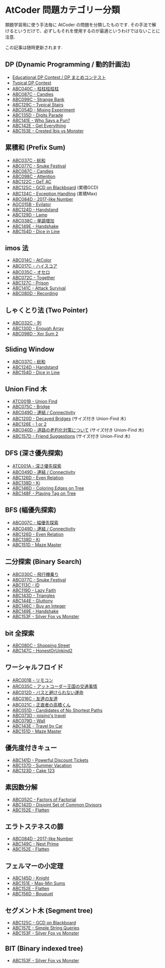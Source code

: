 # AtCoder 問題カテゴリー分類

類題学習用に使う手法毎に AtCoder の問題を分類したものです. その手法で解けるというだけで、必ずしもそれを使用するのが最適というわけではないことに注意.

この記事は随時更新されます.

## DP (Dynamic Programming / 動的計画法)

* [Educational DP Contest / DP まとめコンテスト](https://atcoder.jp/contests/dp)
* [Typical DP Contest](https://atcoder.jp/contests/tdpc/)
* [ABC040C - 柱柱柱柱柱](https://atcoder.jp/contests/abc040/tasks/abc040_c)
* [ABC087C - Candies](https://atcoder.jp/contests/abc087/tasks/arc090_a)
* [ABC099C - Strange Bank](https://atcoder.jp/contests/abc099/tasks/abc099_c)
* [ABC129C - Typical Stairs](https://atcoder.jp/contests/abc129/tasks/abc129_c)
* [ABC054D - Mixing Experiment](https://atcoder.jp/contests/abc054/tasks/abc054_d)
* [ABC135D - Digits Parade](https://atcoder.jp/contests/abc135/tasks/abc135_d)
* [ABC141E - Who Says a Pun?](https://atcoder.jp/contests/abc141/tasks/abc141_e)
* [ABC142E - Get Everything](https://atcoder.jp/contests/abc142/tasks/abc142_e)
* [ABC153E - Crested Ibis vs Monster](https://atcoder.jp/contests/abc153/tasks/abc153_e)

<!--
* [ABC011C - 123引き算](https://atcoder.jp/contests/abc011/tasks/abc011_3)
* [ABC122D - We Like AGC](https://atcoder.jp/contests/abc122/tasks/abc122_d)
* [ABC118D - Match Matching](https://atcoder.jp/contests/abc118/tasks/abc118_d)
* [ABC044C - 高橋君とカード / Tak and Cards](https://atcoder.jp/contests/abc044/tasks/arc060_a)
-->

## 累積和 (Prefix Sum)

* [ABC037C - 総和](https://atcoder.jp/contests/abc037/tasks/abc037_c)
* [ABC077C - Snuke Festival](https://atcoder.jp/contests/abc077/tasks/arc084_a)
* [ABC087C - Candies](https://atcoder.jp/contests/abc087/tasks/arc090_a)
* [ABC098C - Attention](https://atcoder.jp/contests/abc098/tasks/arc098_a)
* [ABC122C - GeT AC](https://atcoder.jp/contests/abc122/tasks/abc122_c)
* [ABC125C - GCD on Blackboard](https://atcoder.jp/contests/abc125/tasks/abc125_c) (累積GCD)
* [ABC134C - Exception Handling](https://atcoder.jp/contests/abc134/tasks/abc134_c) (累積Max)
* [ABC084D - 2017-like Number](https://atcoder.jp/contests/abc084/tasks/abc084_d)
* [AGC015B - Evilator](https://atcoder.jp/contests/agc015/tasks/agc015_b)
* [ABC124D - Handstand](https://atcoder.jp/contests/abc124/tasks/abc124_d)
* [ABC129D - Lamp](https://atcoder.jp/contests/abc129/tasks/abc129_d)
* [ABC038C - 単調増加](https://atcoder.jp/contests/abc038/tasks/abc038_c)
* [ABC149E - Handshake](https://atcoder.jp/contests/abc149/tasks/abc149_e)
* [ABC154D - Dice in Line](https://atcoder.jp/contests/abc154/tasks/abc154_d)

<!--
* [ABC089D - Practical Skill Test](https://atcoder.jp/contests/abc089/tasks/abc089_d)
* [ABC018C - 菱型カウント](https://atcoder.jp/contests/abc018/tasks/abc018_3)
-->

## imos 法

* [ABC014C - AtColor](https://atcoder.jp/contests/abc014/tasks/abc014_3)
* [ABC017C - ハイスコア](https://atcoder.jp/contests/abc017/tasks/abc017_3)
* [ABC035C - オセロ](https://atcoder.jp/contests/abc035/tasks/abc035_c)
* [ABC072C - Together](https://atcoder.jp/contests/abc072/tasks/arc082_a)
* [ABC127C - Prison](https://atcoder.jp/contests/abc127/tasks/abc127_c)
* [ABC141C - Attack Survival](https://atcoder.jp/contests/abc141/tasks/abc141_c)
* [ABC080D - Recording](https://atcoder.jp/contests/abc080/tasks/abc080_d)

## しゃくとり法 (Two Pointer)

* [ABC032C - 列](https://atcoder.jp/contests/abc032/tasks/abc032_c)
* [ABC130D - Enough Array](https://atcoder.jp/contests/abc130/tasks/abc130_d)
* [ABC098D - Xor Sum 2](https://atcoder.jp/contests/abc098/tasks/arc098_b)

<!--
* [ABC033C - 数式の書き換え](https://atcoder.jp/contests/abc033/tasks/abc033_c)
* [ARC022B - 細長いお菓子](https://atcoder.jp/contests/arc022/tasks/arc022_2)
* [ABC017D - サプリメント](https://atcoder.jp/contests/abc017/tasks/abc017_4)
-->

## Sliding Window

* [ABC037C - 総和](https://atcoder.jp/contests/abc037/tasks/abc037_c)
* [ABC124D - Handstand](https://atcoder.jp/contests/abc124/tasks/abc124_d)
* [ABC154D - Dice in Line](https://atcoder.jp/contests/abc154/tasks/abc154_d)

<!--
038C? 解説PDFより
-->

## Union Find 木

* [ATC001B - Union Find](https://atcoder.jp/contests/atc001/tasks/unionfind_a)
* [ABC075C - Bridge](https://atcoder.jp/contests/abc075/tasks/abc075_c)
* [ABC049D - 連結 / Connectivity](https://atcoder.jp/contests/abc049/tasks/arc065_b)
* [ABC120D - Decayed Bridges](https://atcoder.jp/contests/abc120/tasks/abc120_d) (サイズ付き Union-Find 木)
* [ABC126E - 1 or 2](https://atcoder.jp/contests/abc126/tasks/abc126_e)
* [ABC040D - 道路の老朽化対策について](https://atcoder.jp/contests/abc040/tasks/abc040_d) (サイズ付き Union-Find 木)
* [ABC157D - Friend Suggestions](https://atcoder.jp/contests/abc157/tasks/abc157_d) (サイズ付き Union-Find 木)

<!--
* [ABC087D - People on a Line](https://atcoder.jp/contests/abc087/tasks/arc090_b) (重み付き Union-Find 木)
-->

## DFS (深さ優先探索)

* [ATC001A - 深さ優先探索](https://atcoder.jp/contests/atc001/tasks/dfs_a)
* [ABC049D - 連結 / Connectivity](https://atcoder.jp/contests/abc049/tasks/arc065_b)
* [ABC126D - Even Relation](https://atcoder.jp/contests/abc126/tasks/abc126_d)
* [ABC138D - Ki](https://atcoder.jp/contests/abc138/tasks/abc138_d)
* [ABC146D - Coloring Edges on Tree](https://atcoder.jp/contests/abc146/tasks/abc146_d)
* [ABC148F - Playing Tag on Tree](https://atcoder.jp/contests/abc148/tasks/abc148_f)

<!--
* [ABC015C - 高橋くんのバグ探し](https://atcoder.jp/contests/abc015/tasks/abc015_3)
* [ABC020C - 壁抜け](https://atcoder.jp/contests/abc020/tasks/abc020_c)
-->

## BFS (幅優先探索)

* [ABC007C - 幅優先探索](https://atcoder.jp/contests/abc007/tasks/abc007_3)
* [ABC049D - 連結 / Connectivity](https://atcoder.jp/contests/abc049/tasks/arc065_b)
* [ABC126D - Even Relation](https://atcoder.jp/contests/abc126/tasks/abc126_d)
* [ABC138D - Ki](https://atcoder.jp/contests/abc138/tasks/abc138_d)
* [ABC151D - Maze Master](https://atcoder.jp/contests/abc151/tasks/abc151_d)

## 二分探索 (Binary Search)

* [ABC030C - 飛行機乗り](https://atcoder.jp/contests/abc030/tasks/abc030_c)
* [ABC077C - Snuke Festival](https://atcoder.jp/contests/abc077/tasks/arc084_a)
* [ABC113C - ID](https://atcoder.jp/contests/abc113/tasks/abc113_c)
* [ABC119D - Lazy Faith](https://atcoder.jp/contests/abc119/tasks/abc119_d)
* [ABC143D - Triangles](https://atcoder.jp/contests/abc143/tasks/abc143_d)
* [ABC144E - Gluttony](https://atcoder.jp/contests/abc144/tasks/abc144_e)
* [ABC146C - Buy an Integer](https://atcoder.jp/contests/abc146/tasks/abc146_c)
* [ABC149E - Handshake](https://atcoder.jp/contests/abc149/tasks/abc149_e)
* [ABC153F - Silver Fox vs Monster](https://atcoder.jp/contests/abc153/tasks/abc153_f)

<!--
* [ABC063D - Widespread](https://atcoder.jp/contests/abc063/tasks/arc075_b)
-->

## bit 全探索

* [ABC080C - Shopping Street](https://atcoder.jp/contests/abc080/tasks/abc080_c)
* [ABC147C - HonestOrUnkind2](https://atcoder.jp/contests/abc147/tasks/abc147_c)

## ワーシャルフロイド

* [ARC001B - リモコン](https://atcoder.jp/contests/arc001/tasks/arc001_2)
* [ARC035C - アットコーダー王国の交通事情](https://atcoder.jp/contests/arc035/tasks/arc035_c)
* [ABC012D - バスと避けられない運命](https://atcoder.jp/contests/abc012/tasks/abc012_4)
* [ABC016C - 友達の友達](https://atcoder.jp/contests/abc016/tasks/abc016_3)
* [ABC021C - 正直者の高橋くん](https://atcoder.jp/contests/abc021/tasks/abc021_c)
* [ABC051D - Candidates of No Shortest Paths](https://atcoder.jp/contests/abc051/tasks/abc051_d)
* [ABC073D - joisino's travel](https://atcoder.jp/contests/abc073/tasks/abc073_d)
* [ABC079D - Wall](https://atcoder.jp/contests/abc079/tasks/abc079_d)
* [ABC143E - Travel by Car](https://atcoder.jp/contests/abc143/tasks/abc143_e)
* [ABC151D - Maze Master](https://atcoder.jp/contests/abc151/tasks/abc151_d)

<!--
* [ABC021 - 多重ループ](https://atcoder.jp/contests/abc143/tasks/abc143_e)
-->

## 優先度付きキュー

* [ABC141D - Powerful Discount Tickets](https://atcoder.jp/contests/abc141/tasks/abc141_d)
* [ABC137D - Summer Vacation](https://atcoder.jp/contests/abc137/tasks/abc137_d)
* [ABC123D - Cake 123](https://atcoder.jp/contests/abc123/tasks/abc123_d)

## 素因数分解

* [ABC052C - Factors of Factorial](https://atcoder.jp/contests/abc052/tasks/arc067_a)
* [ABC142D - Disjoint Set of Common Divisors](https://atcoder.jp/contests/abc142/tasks/abc142_d)
* [ABC152E - Flatten](https://atcoder.jp/contests/abc152/tasks/abc152_e)

## エラトステネスの篩

* [ABC084D - 2017-like Number](https://atcoder.jp/contests/abc084/tasks/abc084_d)
* [ABC149C - Next Prime](https://atcoder.jp/contests/abc149/tasks/abc149_c)
* [ABC152E - Flatten](https://atcoder.jp/contests/abc152/tasks/abc152_e)

## フェルマーの小定理

* [ABC145D - Knight](https://atcoder.jp/contests/abc145/tasks/abc145_d)
* [ABC151E - Max-Min Sums](https://atcoder.jp/contests/abc151/tasks/abc151_e)
* [ABC152E - Flatten](https://atcoder.jp/contests/abc152/tasks/abc152_e)
* [ABC156D - Bouquet](https://atcoder.jp/contests/abc156/tasks/abc156_d)

<!--
* [ABC034B - ペア](https://atcoder.jp/contests/abc034/tasks/abc034_b)
-->

## セグメント木 (Segment tree)

* [ABC125C - GCD on Blackboard](https://atcoder.jp/contests/abc125/tasks/abc125_c)
* [ABC157E - Simple String Queries](https://atcoder.jp/contests/abc157/tasks/abc157_e)
* [ABC153F - Silver Fox vs Monster](https://atcoder.jp/contests/abc153/tasks/abc153_f)

## BIT (Binary indexed tree)

* [ABC153F - Silver Fox vs Monster](https://atcoder.jp/contests/abc153/tasks/abc153_f)
